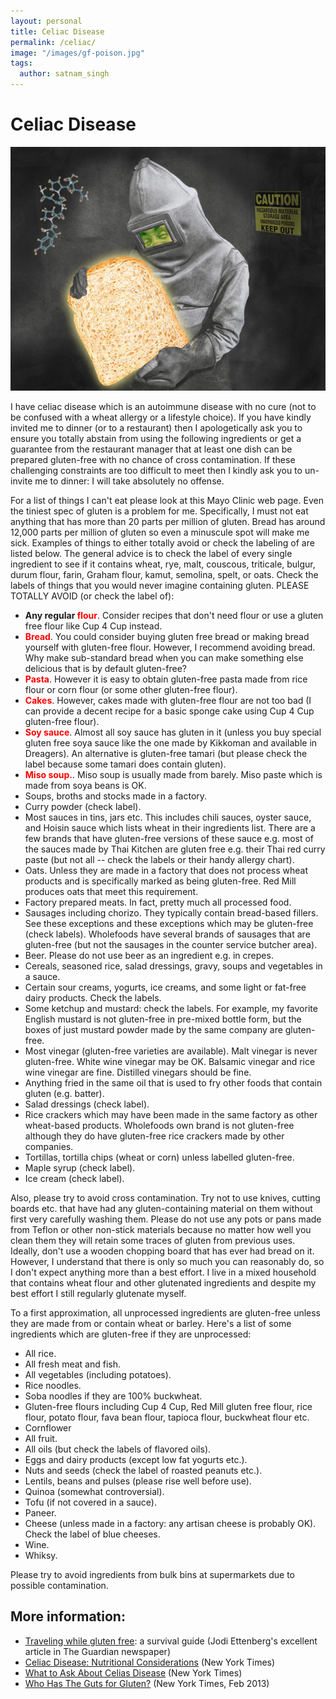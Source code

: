 ```yaml
---
layout: personal
title: Celiac Disease
permalink: /celiac/
image: "/images/gf-poison.jpg"
tags:
  author: satnam_singh
---
```


# Celiac Disease

![GF poison](/images/gf-poison.jpg)

I have celiac disease which is an autoimmune disease with no cure (not to be confused with a wheat allergy or a lifestyle choice). If you have kindly invited me to dinner (or to a restaurant) then I apologetically ask you to ensure you totally abstain from using the following ingredients or get a guarantee from the restaurant manager that at least one dish can be prepared gluten-free with no chance of cross contamination. If these challenging constraints are too difficult to meet then I kindly ask you to un-invite me to dinner: I will take absolutely no offense.

For a list of things I can't eat please look at this Mayo Clinic web page. Even the tiniest spec of gluten is a problem for me. Specifically, I must not eat anything that has more than 20 parts per million of gluten. Bread has around 12,000 parts per million of gluten so even a minuscule spot will make me sick. Examples of things to either totally avoid or check the labeling of are listed below. The general advice is to check the label of every single ingredient to see if it contains wheat, rye, malt, couscous, triticale, bulgur, durum flour, farin, Graham flour, kamut, semolina, spelt, or oats. Check the labels of things that you would never imagine containing gluten.
PLEASE TOTALLY AVOID (or check the label of):

* **Any regular <font color='red'>flour</font>**. Consider recipes that don't need flour or use a gluten free flour like Cup 4 Cup instead.
* **<font color='red'>Bread</font>**. You could consider buying gluten free bread or making bread yourself with gluten-free flour. However, I recommend avoiding bread. Why make sub-standard bread when you can make something else delicious that is by default gluten-free?
* **<font color='red'>Pasta</font>**. However it is easy to obtain gluten-free pasta made from rice flour or corn flour (or some other gluten-free flour).
* **<font color='red'>Cakes</font>**. However, cakes made with gluten-free flour are not too bad (I can provide a decent recipe for a basic sponge cake using Cup 4 Cup gluten-free flour).
* **<font color='red'>Soy sauce</font>**. Almost all soy sauce has gluten in it (unless you buy special gluten free soya sauce like the one made by Kikkoman and available in Dreagers). An alternative is gluten-free tamari (but please check the label because some tamari does contain gluten).
* **<font color='red'>Miso soup.</font>**. Miso soup is usually made from barely. Miso paste which is made from soya beans is OK.
* Soups, broths and stocks made in a factory.
* Curry powder (check label).
* Most sauces in tins, jars etc. This includes chili sauces, oyster sauce, and Hoisin sauce which lists wheat in their ingredients list. There are a few brands that have gluten-free versions of these sauce e.g. most of the sauces made by Thai Kitchen are gluten free e.g. their Thai red curry paste (but not all -- check the labels or their handy allergy chart).
* Oats. Unless they are made in a factory that does not process wheat products and is specifically marked as being gluten-free. Red Mill produces oats that meet this requirement.
* Factory prepared meats. In fact, pretty much all processed food.
* Sausages including chorizo. They typically contain bread-based fillers. See these exceptions and these exceptions which may be gluten-free (check labels). Wholefoods have several brands of sausages that are gluten-free (but not the sausages in the counter service butcher area).
* Beer. Please do not use beer as an ingredient e.g. in crepes.
* Cereals, seasoned rice, salad dressings, gravy, soups and vegetables in a sauce.
* Certain sour creams, yogurts, ice creams, and some light or fat-free dairy products. Check the labels.
* Some ketchup and mustard: check the labels. For example, my favorite English mustard is not gluten-free in pre-mixed bottle form, but the boxes of just mustard powder made by the same company are gluten-free.
* Most vinegar (gluten-free varieties are available). Malt vinegar is never gluten-free. White wine vinegar may be OK. Balsamic vinegar and rice wine vinegar are fine. Distilled vinegars should be fine.
* Anything fried in the same oil that is used to fry other foods that contain gluten (e.g. batter).
* Salad dressings (check label).
* Rice crackers which may have been made in the same factory as other wheat-based products. Wholefoods own brand is not gluten-free although they do have gluten-free rice crackers made by other companies.
* Tortillas, tortilla chips (wheat or corn) unless labelled gluten-free.
* Maple syrup (check label).
* Ice cream (check label).

Also, please try to avoid cross contamination. Try not to use knives, cutting boards etc. that have had any gluten-containing material on them without first very carefully washing them. Please do not use any pots or pans made from Teflon or other non-stick materials because no matter how well you clean them they will retain some traces of gluten from previous uses. Ideally, don't use a wooden chopping board that has ever had bread on it. However, I understand that there is only so much you can reasonably do, so I don't expect anything more than a best effort. I live in a mixed household that contains wheat flour and other glutenated ingredients and despite my best effort I still regularly glutenate myself.

To a first approximation, all unprocessed ingredients are gluten-free unless they are made from or contain wheat or barley. Here's a list of some ingredients which are gluten-free if they are unprocessed:

* All rice.
* All fresh meat and fish.
* All vegetables (including potatoes).
* Rice noodles.
* Soba noodles if they are 100% buckwheat.
* Gluten-free flours including Cup 4 Cup, Red Mill gluten free flour, rice flour, potato flour, fava bean flour, tapioca flour, buckwheat flour etc.
* Cornflower
* All fruit.
* All oils (but check the labels of flavored oils).
* Eggs and dairy products (except low fat yogurts etc.).
* Nuts and seeds (check the label of roasted peanuts etc.).
* Lentils, beans and pulses (please rise well before use).
* Quinoa (somewhat controversial).
* Tofu (if not covered in a sauce).
* Paneer.
* Cheese (unless made in a factory: any artisan cheese is probably OK). Check the label of blue cheeses.
* Wine.
* Whiksy.

Please try to avoid ingredients from bulk bins at supermarkets due to possible contamination.

## More information:

* [Traveling while gluten free](https://www.theguardian.com/lifeandstyle/2016/apr/24/gluten-free-travel-celiac-disease-a-survival-guide): a survival guide (Jodi Ettenberg's excellent article in The Guardian newspaper)
* [Celiac Disease: Nutritional Considerations](http://health.nytimes.com/health/guides/nutrition/celiac-disease-nutritional-considerations/overview.html?inline=nyt-classifier) (New York Times)
* [What to Ask About Celias Disease](http://www.nytimes.com/ref/health/healthguide/esn-celiac-ask.html) (New York Times)
* [Who Has The Guts for Gluten?](http://www.nytimes.com/2013/02/24/opinion/sunday/what-really-causes-celiac-disease.html?pagewanted=all) (New York Times, Feb 2013)